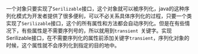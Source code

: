 一个对象只要实现了`Serilizable`接口，这个对象就可以被序列化，java的这种序列化模式为开发者提供了很多便利，可以不必关系具体序列化的过程，只要一个类实现了`Serilizable`接口，这个的所有属性和方法都会自动序列化。但是在有些情况下，有些属性是不需要序列号的，所以就用到`transient `关键字。实现Serilizable接口，在不需要序列化的属性前添加关键字`transient`，序列化对象的时候，这个属性就不会序列化到指定的目的地中。
